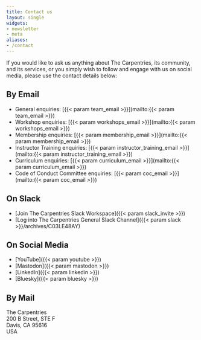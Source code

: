```yaml
---
title: Contact us
layout: single
widgets:
- newsletter
- meta
aliases:
- /contact
---
```


If you would like to ask us anything about The Carpentries, its community, and its services, or you simply wish to follow and engage with us on social media, please use the contact details below:

## By Email 

* General enquiries: [{{< param team_email >}}](mailto:{{< param team_email >}})
* Workshop enquiries: [{{< param workshops_email >}}](mailto:{{< param workshops_email >}})
* Membership enquiries: [{{< param membership_email >}}](mailto:{{< param membership_email >}})
* Instructor Training enquiries: [{{< param instructor_training_email >}}](mailto:{{< param instructor_training_email >}})
* Curriculum enquiries: [{{< param curriculum_email >}}](mailto:{{< param curriculum_email >}})
* Code of Conduct Committee enquiries: [{{< param coc_email >}}](mailto:{{< param coc_email >}})

## On Slack

* [Join The Carpentries Slack Workspace]({{< param slack_invite >}}) 
* [Log into The Carpentries General Slack Channel]({{< param slack >}}/archives/C03LE48AY)

## On Social Media

* [YouTube]({{< param youtube >}})
* [Mastodon]({{< param mastodon >}})
* [LinkedIn]({{< param linkedin >}})
* [Bluesky]({{< param bluesky >}})


## By Mail

The Carpentries\
200 B Street, STE F\
Davis, CA 95616\
USA
